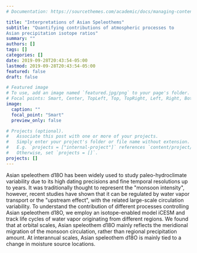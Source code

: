 ```yaml
---
# Documentation: https://sourcethemes.com/academic/docs/managing-content/

title: "Interpretations of Asian Speleothems"
subtitle: "Quantifying contributions of atmospheric processes to
Asian precipitation isotope ratios"
summary: ""
authors: []
tags: []
categories: []
date: 2019-09-28T20:43:54-05:00
lastmod: 2019-09-28T20:43:54-05:00
featured: false
draft: false

# Featured image
# To use, add an image named `featured.jpg/png` to your page's folder.
# Focal points: Smart, Center, TopLeft, Top, TopRight, Left, Right, BottomLeft, Bottom, BottomRight.
image:
  caption: ""
  focal_point: "Smart"
  preview_only: false

# Projects (optional).
#   Associate this post with one or more of your projects.
#   Simply enter your project's folder or file name without extension.
#   E.g. `projects = ["internal-project"]` references `content/project/deep-learning/index.md`.
#   Otherwise, set `projects = []`.
projects: []
---
```

Asian speleothem d18O has been widely used to study paleo-hydroclimate
variability due to its high dating precisions and fine temporal resolutions up
to years. It was traditionally thought to represent the "monsoon intensity",
however, recent studies have shown that it can be regulated by water vapor
transport or the "upstream effect", with the related large-scale circulation
variability. To understand the contribution of different processes controlling
Asian speleothem d18O, we employ an isotope-enabled model iCESM and track life
cycles of water vapor originating from different regions. We found that at
orbital scales, Asian speleothem d18O mainly reflects the meridional migration
of the monsoon circulation, rather than regional precipitation amount. At
interannual scales, Asian speleothem d18O is mainly tied to a change in
moisture source locations.
